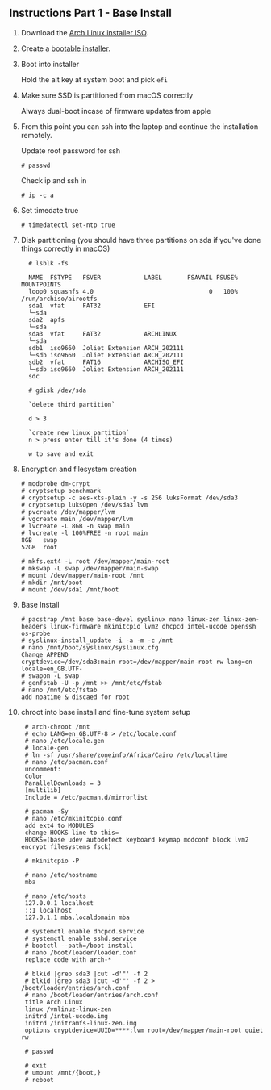 ## Instructions Part 1 - Base Install

[iso]: https://www.archlinux.org/download/
[installer]: https://wiki.archlinux.org/title/USB_flash_installation_medium


 1. Download the [Arch Linux installer ISO][iso].

 2. Create a [bootable installer][installer].

 3. Boot into installer

      Hold the alt key at system boot and pick `efi`
    
 4. Make sure SSD is partitioned from macOS correctly

      Always dual-boot incase of firmware updates from apple
 
 5. From this point you can ssh into the laptop and continue the installation remotely.

      Update root password for ssh

        # passwd
      Check ip and ssh in

        # ip -c a
         
 6. Set timedate true

        # timedatectl set-ntp true

 7. Disk partitioning (you should have three partitions on sda if you've done things correctly in macOS)

          # lsblk -fs

          NAME  FSTYPE   FSVER            LABEL       FSAVAIL FSUSE% MOUNTPOINTS
          loop0 squashfs 4.0                                0   100% /run/archiso/airootfs
          sda1  vfat     FAT32            EFI                  
          └─sda                                                      
          sda2  apfs                                                 
          └─sda                                                      
          sda3  vfat     FAT32            ARCHLINUX                  
          └─sda                                                      
          sdb1  iso9660  Joliet Extension ARCH_202111                
          └─sdb iso9660  Joliet Extension ARCH_202111                
          sdb2  vfat     FAT16            ARCHISO_EFI                
          └─sdb iso9660  Joliet Extension ARCH_202111                
          sdc

          # gdisk /dev/sda

          `delete third partition`

          d > 3

          `create new linux partition`
          n > press enter till it's done (4 times)

          w to save and exit

 8. Encryption and filesystem creation

        # modprobe dm-crypt
        # cryptsetup benchmark
        # cryptsetup -c aes-xts-plain -y -s 256 luksFormat /dev/sda3
        # cryptsetup luksOpen /dev/sda3 lvm
        # pvcreate /dev/mapper/lvm
        # vgcreate main /dev/mapper/lvm
        # lvcreate -L 8GB -n swap main
        # lvcreate -l 100%FREE -n root main
        8GB   swap
        52GB  root

        # mkfs.ext4 -L root /dev/mapper/main-root
        # mkswap -L swap /dev/mapper/main-swap
        # mount /dev/mapper/main-root /mnt
        # mkdir /mnt/boot
        # mount /dev/sda1 /mnt/boot

 9. Base Install

        # pacstrap /mnt base base-devel syslinux nano linux-zen linux-zen-headers linux-firmware mkinitcpio lvm2 dhcpcd intel-ucode openssh os-probe    
        # syslinux-install_update -i -a -m -c /mnt
        # nano /mnt/boot/syslinux/syslinux.cfg
        Change APPEND 
        cryptdevice=/dev/sda3:main root=/dev/mapper/main-root rw lang=en locale=en_GB.UTF-    
        # swapon -L swap
        # genfstab -U -p /mnt >> /mnt/etc/fstab
        # nano /mnt/etc/fstab
        add noatime & discaed for root

 10. chroot into base install and fine-tune system setup

          # arch-chroot /mnt
          # echo LANG=en_GB.UTF-8 > /etc/locale.conf
          # nano /etc/locale.gen
          # locale-gen
          # ln -sf /usr/share/zoneinfo/Africa/Cairo /etc/localtime
          # nano /etc/pacman.conf
          uncomment: 
          Color 
          ParallelDownloads = 3 
          [multilib]
          Include = /etc/pacman.d/mirrorlist

          # pacman -Sy
          # nano /etc/mkinitcpio.conf
          add ext4 to MODULES
          change HOOKS line to this=
          HOOKS=(base udev autodetect keyboard keymap modconf block lvm2 encrypt filesystems fsck)

          # mkinitcpio -P

          # nano /etc/hostname
          mba

          # nano /etc/hosts
          127.0.0.1 localhost
          ::1 localhost
          127.0.1.1 mba.localdomain mba
          
          # systemctl enable dhcpcd.service
          # systemctl enable sshd.service
          # bootctl --path=/boot install
          # nano /boot/loader/loader.conf
          replace code with arch-*
          
          # blkid |grep sda3 |cut -d'"' -f 2
          # blkid |grep sda3 |cut -d'"' -f 2 > /boot/loader/entries/arch.conf
          # nano /boot/loader/entries/arch.conf
          title Arch Linux
          linux /vmlinuz-linux-zen
          initrd /intel-ucode.img
          initrd /initramfs-linux-zen.img
          options cryptdevice=UUID=****:lvm root=/dev/mapper/main-root quiet rw

          # passwd
          
          # exit
          # umount /mnt/{boot,}
          # reboot